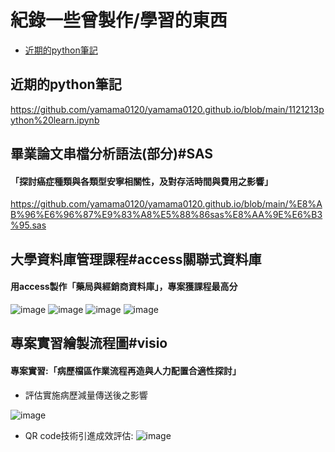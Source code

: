紀錄一些曾製作/學習的東西
==
* [近期的python筆記](https://github.com/yamama0120/yamama0120.github.io/blob/main/1121213python%20learn.ipynb)

近期的python筆記
---
https://github.com/yamama0120/yamama0120.github.io/blob/main/1121213python%20learn.ipynb

畢業論文串檔分析語法(部分)#SAS
--
#### 「探討癌症種類與各類型安寧相關性，及對存活時間與費用之影響」
https://github.com/yamama0120/yamama0120.github.io/blob/main/%E8%AB%96%E6%96%87%E9%83%A8%E5%88%86sas%E8%AA%9E%E6%B3%95.sas


大學資料庫管理課程#access關聯式資料庫
---

#### 用access製作「藥局與經銷商資料庫」，專案獲課程最高分

![image](https://github.com/yamama0120/yamama0120.github.io/blob/main/image/1111.PNG)
![image](https://github.com/yamama0120/yamama0120.github.io/blob/main/image/2222.PNG)
![image](https://github.com/yamama0120/yamama0120.github.io/blob/main/image/3333.PNG)
![image](https://github.com/yamama0120/yamama0120.github.io/blob/main/image/4444.PNG)



  
專案實習繪製流程圖#visio
---
#### 專案實習:「病歷檔區作業流程再造與⼈⼒配置合適性探討」 

- 評估實施病歷減量傳送後之影響  

![image](https://github.com/yamama0120/yamama0120.github.io/blob/main/image/5555.PNG)  

- QR code技術引進成效評估:
![image](https://github.com/yamama0120/yamama0120.github.io/blob/main/image/6666.PNG)

